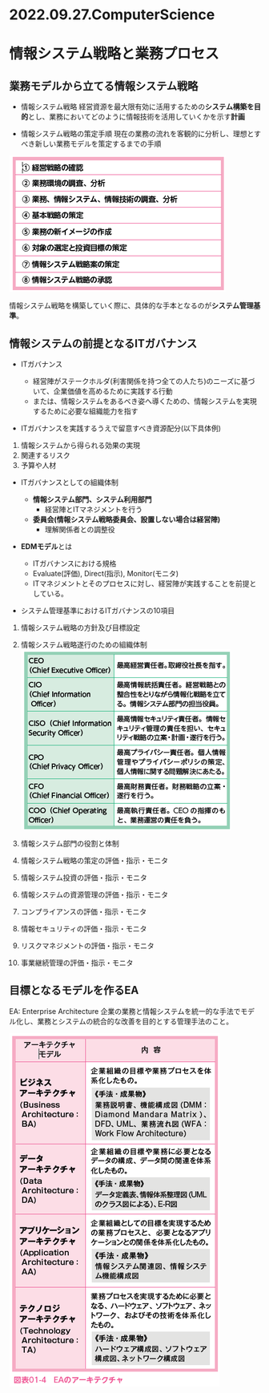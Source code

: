 # 2022.09.27.ComputerScience

# 情報システム戦略と業務プロセス

## 業務モデルから立てる情報システム戦略

- 情報システム戦略
経営資源を最大限有効に活用するための**システム構築を目的**とし、業務においてどのように情報技術を活用していくかを示す**計画**

- 情報システム戦略の策定手順
現在の業務の流れを客観的に分析し、理想とすべき新しい業務モデルを策定するまでの手順

![](2022-09-27-09-25-32.png)

情報システム戦略を構築していく際に、具体的な手本となるのが**システム管理基準**。

## 情報システムの前提となるITガバナンス

- ITガバナンス
  - 経営陣がステークホルダ(利害関係を持つ全ての人たち)のニーズに基づいて、企業価値を高めるために実践する行動
  - または、情報システムをあるべき姿へ導くための、情報システムを実現するために必要な組織能力を指す

- ITガバナンスを実践するうえで留意すべき資源配分(以下具体例)

1. 情報システムから得られる効果の実現
2. 関連するリスク
3. 予算や人材

- ITガバナンスとしての組織体制
  - **情報システム部門、システム利用部門**
    - 経営陣とITマネジメントを行う
  - **委員会(情報システム戦略委員会、設置しない場合は経営陣)**
    - 理解関係者との調整役

- **EDMモデル**とは
  - ITガバナンスにおける規格
  - Evaluate(評価), Direct(指示), Monitor(モニタ)
  - ITマネジメントとそのプロセスに対し、経営陣が実践することを前提としている。

- システム管理基準におけるITガバナンスの10項目
1. 情報システム戦略の方針及び目標設定
2. 情報システム戦略遂行のための組織体制
![](2022-09-27-10-15-31.png)

3. 情報システム部門の役割と体制
4. 情報システム戦略の策定の評価・指示・モニタ
5. 情報システム投資の評価・指示・モニタ
6. 情報システムの資源管理の評価・指示・モニタ
7. コンプライアンスの評価・指示・モニタ
8. 情報セキュリティの評価・指示・モニタ
9. リスクマネジメントの評価・指示・モニタ
10. 事業継続管理の評価・指示・モニタ

## 目標となるモデルを作るEA
EA: Enterprise Architecture
企業の業務と情報システムを統一的な手法でモデル化し、業務とシステムの統合的な改善を目的とする管理手法のこと。

![](2022-09-27-10-49-50.png)

